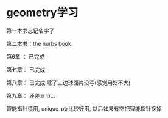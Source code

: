 # geometry学习

第一本书忘记名字了

第二本书：the nurbs book

第6章 ： 已完成

第七章： 已完成

第八章： 已完成 除了三边球面片没写(感觉用处不大)

第九章： 还差三节...

智能指针慎用, unique_ptr比较好用, 以后如果有空把智能指针换掉
